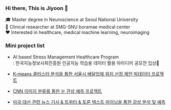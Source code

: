 ### Hi there, This is Jiyoon 👋


🎓 Master degree in Neuroscience at Seoul National University   
📝 Clinical researcher at SMG-SNU boramae medical center   
❤️ Interested in healthcare, medical machine learning, neuroimaging   


### Mini project list  
-   AI based Stress Management Healthcare Program  
: 한국지능정보사회진흥원 인공지능 학습용 데이터 활용 아이디어 공모전 입상🎉

- [K-means 클러스터 분석을 통한 서울시 배달업체 위치 선정 제안 빅데이터 프로젝트](https://github.com/jylee1215/BIgdata_Seoul_delivery)

- [CNN 이미지 분류를 통한 눈 관상 예측 프로젝트](https://github.com/jylee1215/CNN-eye-physiognomy)

- [미국 대선 관련 뉴스 기사 & 트위터 & 토론 텍스트 마이닝을 통한 감성 분석 및 예측](https://github.com/jylee1215/text_mining_for_US_election)

